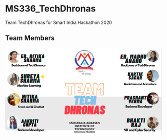 # MS336_TechDhronas
Team TechDhronas for Smart India Hackathon 2020

## Team Members
<img src="Images/capture.png" >
